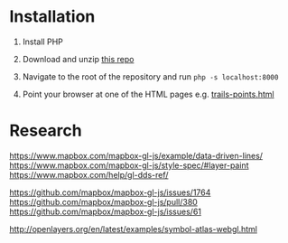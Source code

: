 # Installation
1. Install PHP

2. Download and unzip [this repo](https://github.com/keithamoss/blazing-swan/archive/master.zip)

3. Navigate to the root of the repository and run `php -s localhost:8000`

4. Point your browser at one of the HTML pages e.g. [trails-points.html](http://localhost:8000/trails-points.html)


# Research
https://www.mapbox.com/mapbox-gl-js/example/data-driven-lines/
https://www.mapbox.com/mapbox-gl-js/style-spec/#layer-paint
https://www.mapbox.com/help/gl-dds-ref/

https://github.com/mapbox/mapbox-gl-js/issues/1764
https://github.com/mapbox/mapbox-gl-js/pull/380
https://github.com/mapbox/mapbox-gl-js/issues/61

http://openlayers.org/en/latest/examples/symbol-atlas-webgl.html